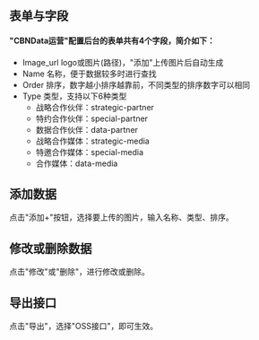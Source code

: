 ## 表单与字段
#### "CBNData运营"配置后台的表单共有4个字段，简介如下：
- Image_url logo或图片(路径)，"添加"上传图片后自动生成
- Name 名称，便于数据较多时进行查找
- Order 排序，数字越小排序越靠前，不同类型的排序数字可以相同
- Type 类型，支持以下6种类型
  -  战略合作伙伴：strategic-partner
  -  特约合作伙伴：special-partner
  -  数据合作伙伴：data-partner
  -  战略合作媒体：strategic-media
  -  特邀合作媒体：special-media
  -  合作媒体：data-media

## 添加数据
点击"添加+"按钮，选择要上传的图片，输入名称、类型、排序。

## 修改或删除数据
点击"修改"或"删除"，进行修改或删除。

## 导出接口
点击"导出"，选择"OSS接口"，即可生效。
